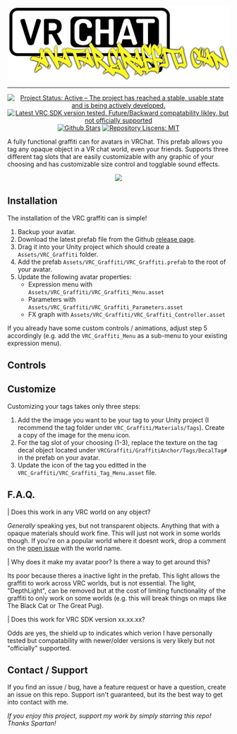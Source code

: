 <div align="center">

![](./docs/banner.png)

</div>

---

<div align="center">

[![Project Status: Active – The project has reached a stable, usable state and is being actively developed.](https://www.repostatus.org/badges/latest/active.svg)](https://www.repostatus.org/#active)
[![Latest VRC SDK version tested. Future/Backward compatability likley, but not officially supported](https://img.shields.io/badge/VRChat%20SDK-3.1.13-blue)](https://docs.vrchat.com/docs/choosing-your-sdk)
[![Github Stars](https://img.shields.io/github/stars/AbsoluteStratos/VRC_Graffiti)](https://github.com/AbsoluteStratos/VRC_Graffiti)
[![Repository Liscens: MIT](https://img.shields.io/github/license/AbsoluteStratos/VRC_Graffiti)](https://github.com/AbsoluteStratos/VRC_Graffiti/blob/main/LICENSE)

</div>

A fully functional graffiti can for avatars in VRChat. 
This prefab allows you tag any opaque object in a VR chat world, even your friends.
Supports three different tag slots that are easily customizable with any graphic of your choosing and has customizable size control and togglable sound effects.

<div align="center">

![](./docs/GraffitiDemo.gif)

</div>

## Installation
The installation of the VRC graffiti can is simple!

1. Backup your avatar.
2. Download the latest prefab file from the Github [release page](https://github.com/AbsoluteStratos/VRC_Graffiti/releases).
3. Drag it into your Unity project which should create a `Assets/VRC_Graffiti` folder.
4. Add the prefab `Assets/VRC_Graffiti/VRC_Graffiti.prefab` to the root of your avatar.
5. Update the following avatar properties:
    * Expression menu with `Assets/VRC_Graffiti/VRC_Graffiti_Menu.asset`
    * Parameters with `Assets/VRC_Graffiti/VRC_Graffiti_Parameters.asset`
    * FX graph with `Assets/VRC_Graffiti/VRC_Graffiti_Controller.asset`

If you already have some custom controls / animations, adjust step 5 accordingly (e.g. add the `VRC_Graffiti_Menu` as a sub-menu to your existing expression menu).

## Controls


## Customize

Customizing your tags takes only three steps:

1. Add the the image you want to be your tag to your Unity project (I recommend the tag folder under `VRC_Graffiti/Materials/Tags`). Create a copy of the image for the menu icon.
2. For the tag slot of your choosing (1-3), replace the texture on the tag decal object located under `VRCGraffiti/GraffitiAnchor/Tags/DecalTag#` in the prefab on your avatar.
3. Update the icon of the tag you editted in the `VRC_Graffiti/VRC_Graffiti_Tag_Menu.asset` file.

## F.A.Q.

| Does this work in any VRC world on any object?

*Generally* speaking yes, but not transparent objects. Anything that with a opaque materials should work fine.
This will just not work in some worlds though.
If you're on a popular world where it doesnt work, drop a comment on the [open issue](https://github.com/AbsoluteStratos/VRC_Graffiti/issues/1) with the world name.

| Why does it make my avatar poor? Is there a way to get around this?

Its poor because theres a inactive light in the prefab. This light allows the graffiti to work across VRC worlds, but is not essential. 
The light, "DepthLight", can be removed but at the cost of limiting functionality of the graffiti to only work on some worlds (e.g. this will break things on maps like The Black Cat or The Great Pug).

| Does this work for VRC SDK version xx.xx.xx?

Odds are yes, the shield up to indicates which verion I have personally tested but compatability with newer/older versions is very likely but not "officially" supported.


## Contact / Support

If you find an issue / bug, have a feature request or have a question, create an issue on this repo.
Support isn't guaranteed, but its the best way to get into contact with me.

*If you enjoy this project, support my work by simply starring this repo! Thanks Spartan!*